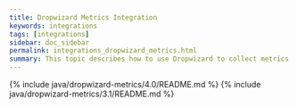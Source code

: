 ```yaml
---
title: Dropwizard Metrics Integration
keywords: integrations
tags: [integrations]
sidebar: doc_sidebar
permalink: integrations_dropwizard_metrics.html
summary: This topic describes how to use Dropwizard to collect metrics from Java applications.
---
```


{% include java/dropwizard-metrics/4.0/README.md %}
{% include java/dropwizard-metrics/3.1/README.md %}
